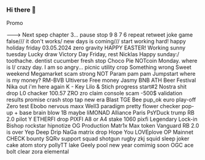 ### Hi there 👋

<!--
**Nniikka/Nniikka** is a ✨ _special_ ✨ repository because its `README.md` (this file) appears on your GitHub profile.

Here are some ideas to get you started:

- 🔭 I’m currently working on ...
- 🌱 I’m currently learning ...
- 👯 I’m looking to collaborate on ...
- 🤔 I’m looking for help with ...
- 💬 Ask me about ...
- 📫 How to reach me: ...
- 😄 Pronouns: ...
- ⚡ Fun fact: ...
-->Promo
---> Next spep
chapter 3...
pause
stop
9
8
7
6
repeat
retweet
joke
game
false///
it don't works/
new days is coming///
start working hard!
happy holiday
friday 03.05.2024
zero gravity
HAPPY EASTER!
Working
sunny tuesday 
Lucky draw
Victory Day
Friday, rest
Nicklas
Happy sunday:/
toothache. dentist
cucumber fresh
stop
Choco Pie
NOTcoin
Monday. where is I/
crazy day. I am so angry...
picnic
utility crop
Something wrong
Sweet weekend
Megamarket scam
strong NOT
Param pam pam
Jumpstart
where is my money?
RM-BVB
Ultiverse
Free money
Jasmy
BNB ATH
Beer Festival
Nika out
i'm here again
K - Key
Lilo & Stich
progress
start#2
Nostra shit drop
L0 chacker
100.57 ZRO
zro claim
console scam -500$
validation results
promise
crash stop
tap new era
Blast TGE
Bee 
pup_ok
euro play-off
Zero test
Ebobo 
nervous maxx
Well3
paradigm
pretty flower
checker
pop-up + base
brain blow
1B maybe
liMONAD
Alliance
Paris
PsYDuck
trump
RB 2.0
pilot Y
ETHERFI drop
PIXFI
A8 or A4
stake 1060 pixfi
Legendary Lock-in
Bishop
rockstar
hipnotize
OG Production
Matr1x
Max token
Vanguard
RB 2.0 is over
Yep
Deep Drip
NaGa
matrix drop
Hope You 
LOVEplove
OP Mainnet
CHECK
bounty
SQRv
support
squad
shotgun
rugby
zkj
squid
sleep
joker
cake
atom
story
pollyTT
lake
Geely
pool
new year comimig soon
OGC
ace
bolt
clear
zora
elemental
